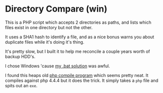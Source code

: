 # Directory Compare (win)

This is a PHP script which accepts 2 directories as paths, and lists which files exist in one directory but not the other.

It uses a SHA1 hash to identify a file, and as a nice bonus warns you about duplicate files while it's doing it's thing.

It's pretty slow, but I built it to help me reconcile a couple years worth of backup HDD's.

I chose Windows 'cause [my .bat solution](https://gist.github.com/deanrather/b6e3f8600cb9071ff300) was awful.

I found this heaps old [php compile program](http://www.bambalam.se/bamcompile/) which seems pretty neat. It compiles against php 4.4.4 but it does the trick. It simply takes a `php` file and spits out an `exe`.
